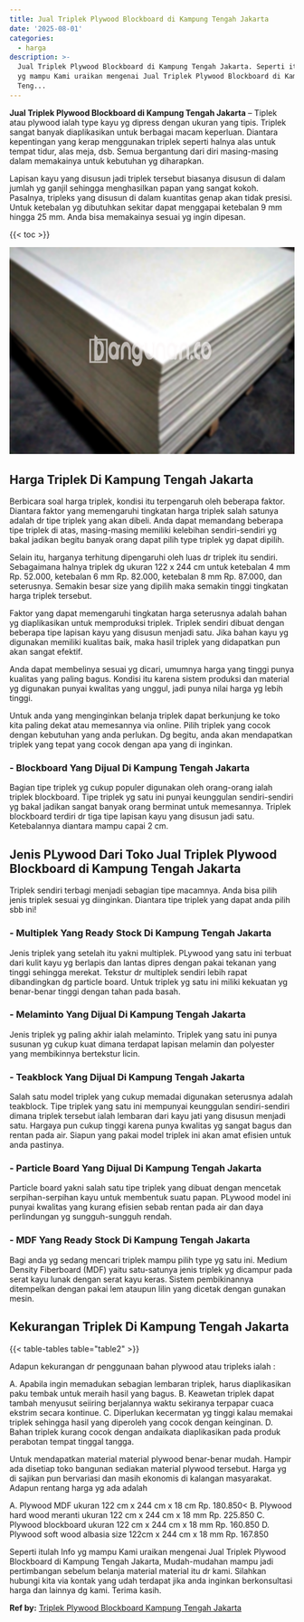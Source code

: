 ```yaml
---
title: Jual Triplek Plywood Blockboard di Kampung Tengah Jakarta
date: '2025-08-01'
categories:
  - harga
description: >-
  Jual Triplek Plywood Blockboard di Kampung Tengah Jakarta. Seperti itulah Info
  yg mampu Kami uraikan mengenai Jual Triplek Plywood Blockboard di Kampung
  Teng...
---
```


**Jual Triplek Plywood Blockboard di Kampung Tengah Jakarta** – Tiplek atau plywood ialah type kayu yg dipress dengan ukuran yang tipis. Triplek sangat banyak diaplikasikan untuk berbagai macam keperluan. Diantara kepentingan yang kerap menggunakan triplek seperti halnya alas untuk tempat tidur, alas meja, dsb. Semua bergantung dari diri masing-masing dalam memakainya untuk kebutuhan yg diharapkan.

Lapisan kayu yang disusun jadi triplek tersebut biasanya disusun di dalam jumlah yg ganjil sehingga menghasilkan papan yang sangat kokoh. Pasalnya, tripleks yang disusun di dalam kuantitas genap akan tidak presisi. Untuk ketebalan yg dibutuhkan sekitar dapat menggapai ketebalan 9 mm hingga 25 mm. Anda bisa memakainya sesuai yg ingin dipesan.

{{< toc >}}

![Jual Triplek Plywood Blockboard di Kampung Tengah Jakarta](/images/jual-triplek-murah-01.png)

## Harga Triplek Di Kampung Tengah Jakarta

Berbicara soal harga triplek, kondisi itu terpengaruh oleh beberapa faktor. Diantara faktor yang memengaruhi tingkatan harga triplek salah satunya adalah dr tipe triplek yang akan dibeli. Anda dapat memandang beberapa tipe triplek di atas, masing-masing memiliki kelebihan sendiri-sendiri yg bakal jadikan begitu banyak orang dapat pilih type triplek yg dapat dipilih.

Selain itu, harganya terhitung dipengaruhi oleh luas dr triplek itu sendiri. Sebagaimana halnya triplek dg ukuran 122 x 244 cm untuk ketebalan 4 mm Rp. 52.000, ketebalan 6 mm Rp. 82.000, ketebalan 8 mm Rp. 87.000, dan seterusnya. Semakin besar size yang dipilih maka semakin tinggi tingkatan harga triplek tersebut.

Faktor yang dapat memengaruhi tingkatan harga seterusnya adalah bahan yg diaplikasikan untuk memproduksi triplek. Triplek sendiri dibuat dengan beberapa tipe lapisan kayu yang disusun menjadi satu. Jika bahan kayu yg digunakan memiliki kualitas baik, maka hasil triplek yang didapatkan pun akan sangat efektif.

Anda dapat membelinya sesuai yg dicari, umumnya harga yang tinggi punya kualitas yang paling bagus. Kondisi itu karena sistem produksi dan material yg digunakan punyai kwalitas yang unggul, jadi punya nilai harga yg lebih tinggi.

Untuk anda yang menginginkan belanja triplek dapat berkunjung ke toko kita paling dekat atau memesannya via online. Pilih triplek yang cocok dengan kebutuhan yang anda perlukan. Dg begitu, anda akan mendapatkan triplek yang tepat yang cocok dengan apa yang di inginkan.

### \- Blockboard Yang Dijual Di Kampung Tengah Jakarta

Bagian tipe triplek yg cukup populer digunakan oleh orang-orang ialah triplek blockboard. Tipe triplek yg satu ini punyai keunggulan sendiri-sendiri yg bakal jadikan sangat banyak orang berminat untuk memesannya. Triplek blockboard terdiri dr tiga tipe lapisan kayu yang disusun jadi satu. Ketebalannya diantara mampu capai 2 cm.

## Jenis PLywood Dari Toko Jual Triplek Plywood Blockboard di Kampung Tengah Jakarta

Triplek sendiri terbagi menjadi sebagian tipe macamnya. Anda bisa pilih jenis triplek sesuai yg diinginkan. Diantara tipe triplek yang dapat anda pilih sbb ini!

### \- Multiplek Yang Ready Stock Di Kampung Tengah Jakarta

Jenis triplek yang setelah itu yakni multiplek. PLywood yang satu ini terbuat dari kulit kayu yg berlapis dan lantas dipres dengan pakai tekanan yang tinggi sehingga merekat. Tekstur dr multiplek sendiri lebih rapat dibandingkan dg particle board. Untuk triplek yg satu ini miliki kekuatan yg benar-benar tinggi dengan tahan pada basah.

### \- Melaminto Yang Dijual Di Kampung Tengah Jakarta

Jenis triplek yg paling akhir ialah melaminto. Triplek yang satu ini punya susunan yg cukup kuat dimana terdapat lapisan melamin dan polyester yang membikinnya bertekstur licin.

### \- Teakblock Yang Dijual Di Kampung Tengah Jakarta

Salah satu model triplek yang cukup memadai digunakan seterusnya adalah teakblock. Tipe triplek yang satu ini mempunyai keunggulan sendiri-sendiri dimana triplek tersebut ialah lembaran dari kayu jati yang disusun menjadi satu. Hargaya pun cukup tinggi karena punya kwalitas yg sangat bagus dan rentan pada air. Siapun yang pakai model triplek ini akan amat efisien untuk anda pastinya.

### \- Particle Board Yang Dijual Di Kampung Tengah Jakarta

Particle board yakni salah satu tipe triplek yang dibuat dengan mencetak serpihan-serpihan kayu untuk membentuk suatu papan. PLywood model ini punyai kwalitas yang kurang efisien sebab rentan pada air dan daya perlindungan yg sungguh-sungguh rendah.

### \- MDF Yang Ready Stock Di Kampung Tengah Jakarta

Bagi anda yg sedang mencari triplek mampu pilih type yg satu ini. Medium Density Fiberboard (MDF) yaitu satu-satunya jenis triplek yg dicampur pada serat kayu lunak dengan serat kayu keras. Sistem pembikinannya ditempelkan dengan pakai lem ataupun lilin yang dicetak dengan gunakan mesin.

## Kekurangan Triplek Di Kampung Tengah Jakarta

{{< table-tables table="table2" >}}

Adapun kekurangan dr penggunaan bahan plywood atau tripleks ialah :

A. Apabila ingin memadukan sebagian lembaran triplek, harus diaplikasikan paku tembak untuk meraih hasil yang bagus. B. Keawetan triplek dapat tambah menyusut seiiring berjalannya waktu sekiranya terpapar cuaca ekstrim secara kontinue. C. Diperlukan kecermatan yg tinggi kalau memakai triplek sehingga hasil yang diperoleh yang cocok dengan keinginan. D. Bahan triplek kurang cocok dengan andaikata diaplikasikan pada produk perabotan tempat tinggal tangga.

Untuk mendapatkan material material plywood benar-benar mudah. Hampir ada disetiap toko bangunan sediakan material plywood tersebut. Harga yg di sajikan pun bervariasi dan masih ekonomis di kalangan masyarakat. Adapun rentang harga yg ada adalah

A. Plywood MDF ukuran 122 cm x 244 cm x 18 cm Rp. 180.850< B. Plywood hard wood meranti ukuran 122 cm x 244 cm x 18 mm Rp. 225.850 C. Plywood blockboard ukuran 122 cm x 244 cm x 18 mm Rp. 160.850 D. Plywood soft wood albasia size 122cm x 244 cm x 18 mm Rp. 167.850

Seperti itulah Info yg mampu Kami uraikan mengenai Jual Triplek Plywood Blockboard di Kampung Tengah Jakarta, Mudah-mudahan mampu jadi pertimbangan sebelum belanja material material itu dr kami. Silahkan hubungi kita via kontak yang udah terdapat jika anda inginkan berkonsultasi harga dan lainnya dg kami. Terima kasih.

**Ref by:** [Triplek Plywood Blockboard Kampung Tengah Jakarta](https://id.wikipedia.org/wiki/Triplek)
